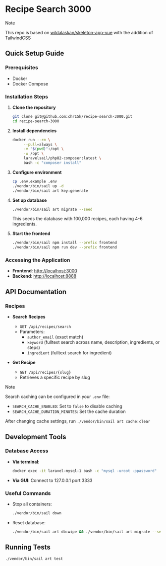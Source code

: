 # Recipe Search 3000

> [!NOTE]
> This repo is based on [wildalaskan/skeleton-app-vue](https://github.com/wildalaskan/skeleton-app-vue) with the addition of TailwindCSS

## Quick Setup Guide

### Prerequisites

-   Docker
-   Docker Compose

### Installation Steps

1. **Clone the repository**

    ```bash
    git clone git@github.com:chr15k/recipe-search-3000.git
    cd recipe-search-3000
    ```

2. **Install dependencies**

    ```bash
    docker run --rm \
         --pull=always \
         -v "$(pwd)":/opt \
         -w /opt \
         laravelsail/php82-composer:latest \
         bash -c "composer install"
    ```

3. **Configure environment**

    ```bash
    cp .env.example .env
    ./vendor/bin/sail up -d
    ./vendor/bin/sail art key:generate
    ```

4. **Set up database**

    ```bash
    ./vendor/bin/sail art migrate --seed
    ```

    This seeds the database with 100,000 recipes, each having 4-6 ingredients.

5. **Start the frontend**
    ```bash
    ./vendor/bin/sail npm install --prefix frontend
    ./vendor/bin/sail npm run dev --prefix frontend
    ```

### Accessing the Application

-   **Frontend**: [http://localhost:3000](http://localhost:3000)
-   **Backend**: [http://localhost:8888](http://localhost:8888)

## API Documentation

### Recipes

-   **Search Recipes**

    -   `GET /api/recipes/search`
    -   Parameters:
        -   `author_email` (exact match)
        -   `keyword` (fulltext search across name, description, ingredients, or steps)
        -   `ingredient` (fulltext search for ingredient)

-   **Get Recipe**
    -   `GET /api/recipes/{slug}`
    -   Retrieves a specific recipe by slug

> [!NOTE]
> Search caching can be configured in your `.env` file:
>
> -   `SEARCH_CACHE_ENABLED`: Set to `false` to disable caching
> -   `SEARCH_CACHE_DURATION_MINUTES`: Set the cache duration
>
> After changing cache settings, run `./vendor/bin/sail art cache:clear`

## Development Tools

### Database Access

-   **Via terminal**:
    ```bash
    docker exec -it laravel-mysql-1 bash -c "mysql -uroot -ppassword"
    ```
-   **Via GUI**: Connect to 127.0.0.1 port 3333

### Useful Commands

-   Stop all containers:

    ```bash
    ./vendor/bin/sail down
    ```

-   Reset database:
    ```bash
    ./vendor/bin/sail art db:wipe && ./vendor/bin/sail art migrate --seed
    ```

## Running Tests

```bash
./vendor/bin/sail art test
```
